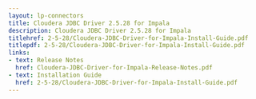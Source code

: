 ```yaml
---
layout: lp-connectors
title: Cloudera JDBC Driver 2.5.28 for Impala
description: Cloudera JDBC Driver 2.5.28 for Impala
titlehref: 2-5-28/Cloudera-JDBC-Driver-for-Impala-Install-Guide.pdf
titlepdf: 2-5-28/Cloudera-JDBC-Driver-for-Impala-Install-Guide.pdf
links:
- text: Release Notes
  href: Cloudera-JDBC-Driver-for-Impala-Release-Notes.pdf
- text: Installation Guide
  href: 2-5-28/Cloudera-JDBC-Driver-for-Impala-Install-Guide.pdf
---
```

